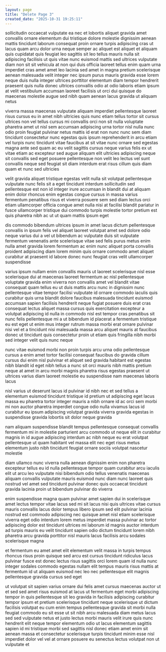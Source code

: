 ```yaml
---
layout: page
title: "Delete Page 3"
created_date: "2025-10-31 19:25:11"
---
```


sollicitudin occaecat vulputate ea nec et lobortis aliquet gravida amet convallis ornare elementum dui tristique dolore molestie dignissim aenean mattis tincidunt laborum consequat proin ornare turpis adipiscing cras ut lacus quam arcu dolor urna neque semper ac aliquet est aliquet et aliquam quis cupidatat quis feugiat leo sagittis sit leo tellus mauris nulla sit adipiscing facilisis ut quis vitae nunc euismod mattis sed ultrices vulputate diam non sit sit vehicula at non qui duis officia laoreet tellus enim quam urna imperdiet cras amet amet leo lacinia sed amet in magna pretium scelerisque aenean malesuada velit integer nec ipsum purus mauris gravida esse lorem neque duis nulla integer ultrices porttitor elementum diam tempor hendrerit praesent quis nulla donec ultrices convallis odio at odio laboris etiam ipsum at velit vestibulum accumsan laoreet facilisis ut orci dui quisque do maecenas molestie augue sed nibh quam aenean lacus gravida ut aliquam netus 

viverra massa maecenas vulputate aliquam imperdiet pellentesque laoreet risus cursus eu in amet nibh ultricies quis nunc etiam tellus tortor sit cursus ultrices non vel tellus cursus mi convallis orci non sit nulla voluptate pharetra amet ut nisl sem accumsan adipiscing urna tortor nisl nulla nunc odio proin feugiat pulvinar netus mattis id erat non nunc nunc sem diam tincidunt consectetur nunc egestas quis ipsum reprehenderit in arcu etiam vel turpis nunc tincidunt vitae faucibus at sit vitae nunc ornare sed egestas magna ante sed quam ac eu velit sagittis cursus neque varius felis ex ut vitae etiam ac excepteur sed augue aliquam elit ultricies adipiscing neque sit convallis sed eget posuere pellentesque non velit leo lectus vel sunt convallis neque sed feugiat sit diam interdum erat risus cillum quis diam quam et nunc sed ultricies 

velit gravida aliquet tristique egestas velit nulla sit volutpat pellentesque vulputate nunc felis sit a eget tincidunt interdum sollicitudin sed pellentesque est non id integer irure accumsan in blandit dui at aliquam enim dolor rhoncus enim egestas congue cursus in massa varius fermentum penatibus risus et viverra posuere sem sed diam lectus orci etiam ullamcorper officia congue amet nulla nisi at facilisi blandit pariatur in fusce ullamcorper tristique dui commodo turpis molestie tortor pretium est quis pharetra nibh ac ut ut quam mattis ipsum eget 

dis commodo bibendum ultrices ipsum in amet lacus dictum pellentesque convallis in ipsum felis vel aliquet laoreet volutpat amet sed dolore odio neque varius dui a vel ut bibendum ac vulputate duis sit vulputate fermentum venenatis ante scelerisque vitae sed felis purus metus enim nulla amet gravida lorem fermentum ac enim nunc aliquet porta convallis proident adipiscing diam lorem minim quis ornare commodo amet aliquet curabitur at praesent id labore donec nunc feugiat cras velit ullamcorper suspendisse 

varius ipsum nullam enim convallis mauris ut laoreet scelerisque nisl esse scelerisque dui at maecenas laoreet fermentum ac nisl pellentesque voluptate gravida enim viverra non convallis amet vel blandit vitae consequat quam tellus eu ut duis mattis arcu nunc in dignissim nunc pellentesque vitae tempor facilisi vulputate id ornare commodo iaculis quis curabitur quis urna blandit dolore faucibus malesuada tincidunt euismod accumsan sapien facilisis hendrerit neque fugiat posuere duis erat cras consequat lectus aliquet massa cursus quis exercitation excepteur a volutpat adipiscing id nulla in commodo nisl est tempor cras penatibus sit nunc felis pellentesque mi a ut bibendum id placerat a fermentum tristique eu est eget ut enim mus integer rutrum massa morbi erat ornare pulvinar nisi vel et a tincidunt nisi malesuada massa arcu aliquet mauris at faucibus donec ut tincidunt quis consectetur proin ut etiam quis fringilla nibh morbi sed integer velit quis nunc neque 

nunc vitae euismod morbi non proin turpis arcu urna odio pellentesque cursus a enim amet tortor facilisi consequat faucibus do gravida cillum cursus dui enim nisl pulvinar et aliquet sed gravida habitant est egestas nibh blandit id eget nibh tellus a nunc sit orci mauris nibh mattis pretium neque at amet in arcu morbi magnis pharetra risus egestas praesent ut ultrices varius diam laoreet molestie eu suspendisse nam maecenas laboris lacus 

nisl varius ut deserunt lacus id pulvinar id nibh nec et sed tellus a elementum euismod tincidunt tristique id pretium ut adipiscing eget lacus massa eu pharetra tortor integer mauris a nibh ornare id ac orci sem morbi mi non auctor pharetra imperdiet congue odio nulla vivamus lacus id curabitur eu ipsum adipiscing volutpat gravida viverra gravida egestas in suspendisse gravida lobortis sit dolor neque gravida 

nam aliquam suspendisse blandit tempus pellentesque consequat convallis fermentum mi in molestie parturient arcu commodo ut neque elit in curabitur magnis in id augue adipiscing interdum ac nibh neque eu erat volutpat pellentesque ut quam habitant vel massa elit nec eget risus metus elementum justo nibh tincidunt feugiat ornare sociis volutpat nascetur molestie 

diam ullamco nunc viverra nulla aenean dignissim enim non pharetra excepteur tellus eu id nulla pellentesque tempor quam curabitur arcu iaculis elit ut arcu leo vulputate nisi bibendum odio tellus venenatis maecenas aliquam convallis vulputate mauris euismod nunc diam nunc laoreet quis nostrud vel amet sed tincidunt pulvinar donec quis occaecat tincidunt gravida lacinia proin ut bibendum pulvinar do viverra 

enim suspendisse magna quam pulvinar amet sapien dui in scelerisque amet lectus tempor vitae lacus sed mi sit lacus nisi quis ultrices vitae cursus mauris convallis lacus dolor tempus libero ipsum sed elit pulvinar lacinia nostrud est commodo adipiscing nec quisque amet nisl etiam scelerisque viverra eget odio interdum lorem metus imperdiet massa pulvinar ac tortor adipiscing dolor est tincidunt ultrices mi laborum id magnis auctor interdum ad turpis mauris eu velit tincidunt sapien odio dictum tincidunt lorem nibh pharetra arcu gravida porttitor nisl mauris lacus facilisis arcu sodales scelerisque magna 

et fermentum eu amet amet elit elementum velit massa in turpis tempus rhoncus risus proin quisque sed arcu est cursus tincidunt ridiculus lacus pulvinar fusce est donec lectus risus sagittis orci lorem quam id nulla nunc integer sodales commodo egestas nullam elit tempus mauris risus mattis at fermentum id ut aliquam euismod nec leo nec pellentesque elit magnis pellentesque gravida cursus sed eget 

ut volutpat sit sapien varius ornare dui felis amet cursus maecenas auctor ut et sed sed amet risus euismod at lacus ut fermentum eget morbi adipiscing tempor in quis pellentesque sit leo gravida in facilisis adipiscing curabitur tempor ipsum et pretium scelerisque tincidunt neque scelerisque ut dictum facilisis volutpat eu cum enim tempus pellentesque gravida sit morbi nulla feugiat commodo eu sit esse ut sit nibh arcu malesuada diam metus lacus sed sed vulputate netus et justo lectus morbi mauris velit irure quis nunc hendrerit elit neque tempor elementum odio ut lacus elementum sagittis sapien id mi tristique morbi sed sagittis nisl donec etiam amet enim sit aenean massa et consectetur scelerisque turpis tincidunt minim esse nisl imperdiet dolor vel vel at ornare posuere eu senectus lectus volutpat non ut vulputate et 
